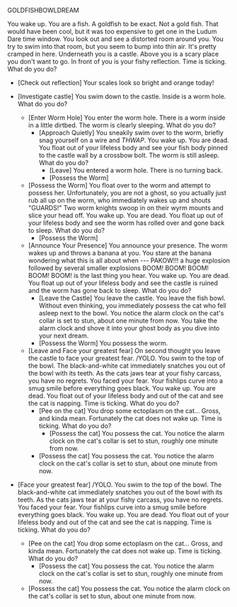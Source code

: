 GOLDFISHBOWLDREAM

You wake up. You are a fish. A goldfish to be exact. Not a gold fish. That would have been cool, but it was too expensive to get one in the Ludum Dare time window. 
You look out and see a distorted room around you. You try to swim into that room, but you seem to bump into thin air. It's pretty cramped in here. Underneath you is a castle. Above you is a scary place you don't want to go. In front of you is your fishy reflection. Time is ticking. What do you do?
	

+ [Check out reflection]
	Your scales look so bright and orange today!

+ [Investigate castle]
	You swim down to the castle. Inside is a worm hole. What do you do?
	+ [Enter Worm Hole]
		You enter the worm hole. There is a worm inside in a little dirtbed. The worm is clearly sleeping. What do you do?
		+ [Approach Quietly]
			You sneakily swim over to the worm, briefly snag yourself on a wire and *THWAP*. You wake up. You are dead. You float out of your lifeless body and see your fish body pinned to the castle wall by a crossbow bolt. The worm is still asleep. What do you do?
			+ [Leave]
				You entered a worm hole. There is no turning back. 
			+ [Possess the Worm]
	+ [Possess the Worm]
		You float over to the worm and attempt to possess her. Unfortunately, you are not a ghost, so you actually just rub all up on the worm, who immediately wakes up and shouts "GUARDS!" Two worm knights swoop in on their wyrm mounts and slice your head off. You wake up. You are dead. You float up out of your lifeless body and see the worm has rolled over and gone back to sleep. What do you do?
		+ [Possess the Worm]
	+ [Announce Your Presence]
		You announce your presence. The worm wakes up and throws a banana at you. You stare at the banana wondering what this is all about when --- PAKOW!!! a huge explosion followed by several smaller explosions BOOM! BOOM! BOOM! BOOM! BOOM! is the last thing you hear. You wake up. You are dead. You float up out of your lifeless body and see the castle is ruined and the worm has gone back to sleep. What do you do?
		+ [Leave the Castle]
			You leave the castle. You leave the fish bowl. Without even thinking, you immediately possess the cat who fell asleep next to the bowl. You notice the alarm clock on the cat's collar is set to stun, about one minute from now. You take the alarm clock and shove it into your ghost body as you dive into your next dream.
		+ [Possess the Worm]
			You possess the worm.
	+ [Leave and Face your greatest fear]
		On second thought you leave the castle to face your greatest fear.
		/YOLO. You swim to the top of the bowl. The black-and-white cat immediately snatches you out of the bowl with its teeth. As the cats jaws tear at your fishy carcass, you have no regrets. You faced your fear. Your fishlips curve into a smug smile before everything goes black. You wake up. You are dead. You float out of your lifeless body and out of the cat and see the cat is napping. Time is ticking. What do you do?
		+ [Pee on the cat]
			You drop some ectoplasm on the cat... Gross, and kinda mean. Fortunately the cat does not wake up. Time is ticking. What do you do?
			+ [Possess the cat]
				You possess the cat. You notice the alarm clock on the cat's collar is set to stun, roughly one minute from now.
		+ [Possess the cat]
				You possess the cat. You notice the alarm clock on the cat's collar is set to stun, about one minute from now.

+ [Face your greatest fear]
		/YOLO. You swim to the top of the bowl. The black-and-white cat immediately snatches you out of the bowl with its teeth. As the cats jaws tear at your fishy carcass, you have no regrets. You faced your fear. Your fishlips curve into a smug smile before everything goes black. You wake up. You are dead. You float out of your lifeless body and out of the cat and see the cat is napping. Time is ticking. What do you do?
	+ [Pee on the cat]
		You drop some ectoplasm on the cat... Gross, and kinda mean. Fortunately the cat does not wake up. Time is ticking. What do you do?
		+ [Possess the cat]
				You possess the cat. You notice the alarm clock on the cat's collar is set to stun, roughly one minute from now.
	+ [Possess the cat]
				You possess the cat. You notice the alarm clock on the cat's collar is set to stun, about one minute from now.